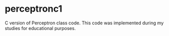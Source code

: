 # perceptronc1
C version of Perceptron class code. This code was implemented during my studies for educational purposes.
